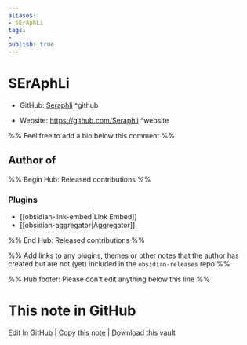```yaml
---
aliases:
- SErAphLi
tags:
- 
publish: true
---
```


# SErAphLi

- GitHub: [Seraphli](https://github.com/Seraphli/) ^github
<!-- - Discord: `@` ^discord-->
- Website: <https://github.com/Seraphli> ^website
<!-- - [[Publish sites|Publish site]]: <https://> ^publish-->

%% Feel free to add a bio below this comment %%


## Author of

%% Begin Hub: Released contributions %%
### Plugins
- [[obsidian-link-embed|Link Embed]]
- [[obsidian-aggregator|Aggregator]]

%% End Hub: Released contributions %%

%% Add links to any plugins, themes or other notes that the author has created but are not (yet) included in the `obsidian-releases` repo %%

<!--
### Unlisted plugins
-->

<!--
### Others
-->

<!--
## Sponsor this author
-->

<!-- - [[GitHub sponsors]]: [Sponsor @Seraphli on GitHub Sponsors](https://github.com/sponsors/Seraphli) ^github-sponsor-->
<!-- - [[Buy me a coffee]]: <https://> ^buy-me-a-coffee-->
<!-- - [[PayPal]]: <https://> ^paypal-->
<!-- - [[Patreon]]: <https://> ^patreon-->

<!--
## Follow this author
-->

<!-- - [[YouTube Channels|On YouTube]]: <https://> ^youtube-->
<!-- - Twitter: <https://> ^twitter-->
<!-- - ... -->

%% Hub footer: Please don't edit anything below this line %%

# This note in GitHub

<span class="git-footer">[Edit In GitHub](https://github.dev/obsidian-community/obsidian-hub/blob/main/01%20-%20Community/People/Seraphli.md "git-hub-edit-note") | [Copy this note](https://raw.githubusercontent.com/obsidian-community/obsidian-hub/main/01%20-%20Community/People/Seraphli.md "git-hub-copy-note") | [Download this vault](https://github.com/obsidian-community/obsidian-hub/archive/refs/heads/main.zip "git-hub-download-vault") </span>
